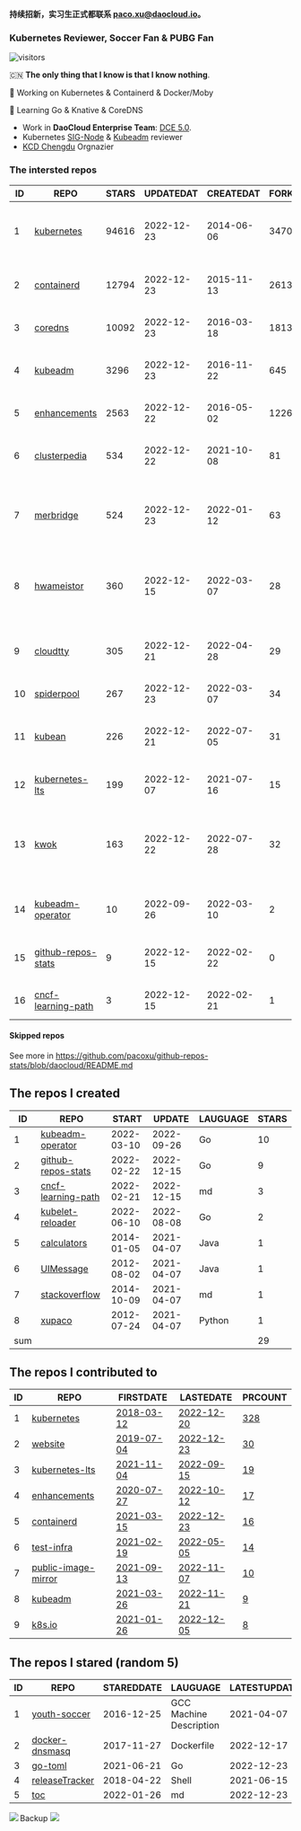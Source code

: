 **持续招新，实习生正式都联系 paco.xu@daocloud.io。**

### Kubernetes Reviewer, Soccer Fan & PUBG Fan
![visitors](https://visitor-badge.glitch.me/badge?page_id=pacoxu.pacoxu&left_color=green&right_color=red)
 
 🇨🇳 **The only thing that I know is that I know nothing**. 
 
 🔭 Working on Kubernetes & Containerd & Docker/Moby
 
 🌱 Learning Go & Knative & CoreDNS

- Work in **DaoCloud Enterprise Team**: [DCE 5.0](https://www.daocloud.io/dce_5.0).
- Kubernetes [SIG-Node](https://github.com/kubernetes/community/blob/master/sig-node/README.md) & [Kubeadm](https://github.com/kubernetes/kubeadm/) reviewer
- [KCD Chengdu](https://community.cncf.io/kcd-chengdu/) Orgnazier


<!--START_SECTION:github_repos-->
### The intersted repos
| ID |                                REPO                                | STARS | UPDATEDAT  | CREATEDAT  | FORKSCOUNT |                                  DESCRIPTIONS                                  |
|----|--------------------------------------------------------------------|-------|------------|------------|------------|--------------------------------------------------------------------------------|
|  1 | [kubernetes](https://github.com/kubernetes/kubernetes)             | 94616 | 2022-12-23 | 2014-06-06 |      34702 | Production-Grade Container Scheduling and Management                           |
|  2 | [containerd](https://github.com/containerd/containerd)             | 12794 | 2022-12-23 | 2015-11-13 |       2613 | An open and reliable container runtime                                         |
|  3 | [coredns](https://github.com/coredns/coredns)                      | 10092 | 2022-12-23 | 2016-03-18 |       1813 | CoreDNS is a DNS server that chains plugins                                    |
|  4 | [kubeadm](https://github.com/kubernetes/kubeadm)                   |  3296 | 2022-12-23 | 2016-11-22 |        645 | Aggregator for issues filed against kubeadm                                    |
|  5 | [enhancements](https://github.com/kubernetes/enhancements)         |  2563 | 2022-12-22 | 2016-05-02 |       1226 | Enhancements tracking repo for Kubernetes                                      |
|  6 | [clusterpedia](https://github.com/clusterpedia-io/clusterpedia)    |   534 | 2022-12-22 | 2021-10-08 |         81 | The Encyclopedia of Kubernetes clusters                                        |
|  7 | [merbridge](https://github.com/merbridge/merbridge)                |   524 | 2022-12-23 | 2022-01-12 |         63 | Use eBPF to speed up your Service Mesh like crossing an Einstein-Rosen Bridge. |
|  8 | [hwameistor](https://github.com/hwameistor/hwameistor)             |   360 | 2022-12-15 | 2022-03-07 |         28 | Hwameistor is an HA local storage system for cloud-native stateful workloads.  |
|  9 | [cloudtty](https://github.com/cloudtty/cloudtty)                   |   305 | 2022-12-21 | 2022-04-28 |         29 | A Friendly Kubernetes CloudShell (Web Terminal) !                              |
| 10 | [spiderpool](https://github.com/spidernet-io/spiderpool)           |   267 | 2022-12-23 | 2022-03-07 |         34 | kubernetes ipam                                                                |
| 11 | [kubean](https://github.com/kubean-io/kubean)                      |   226 | 2022-12-21 | 2022-07-05 |         31 |  :seedling: Kubernetes lifecycle management operator based on kubespray.       |
| 12 | [kubernetes-lts](https://github.com/klts-io/kubernetes-lts)        |   199 | 2022-12-07 | 2021-07-16 |         15 | Kubernetes LTS(long term support)                                              |
| 13 | [kwok](https://github.com/kubernetes-sigs/kwok)                    |   163 | 2022-12-22 | 2022-07-28 |         32 | Kubernetes WithOut Kubelet -  Simulates thousands of Nodes and Clusters.       |
| 14 | [kubeadm-operator](https://github.com/pacoxu/kubeadm-operator)     |    10 | 2022-09-26 | 2022-03-10 |          2 | Test work on the design of kubeadm operator                                    |
| 15 | [github-repos-stats](https://github.com/pacoxu/github-repos-stats) |     9 | 2022-12-15 | 2022-02-22 |          0 | Collect Repos Star/Fork/Watch Counts Everyday                                  |
| 16 | [cncf-learning-path](https://github.com/pacoxu/cncf-learning-path) |     3 | 2022-12-15 | 2022-02-21 |          1 | record my learning CNCF related path                                           |



#### Skipped repos
<!--END_SECTION:github_repos-->
See more in https://github.com/pacoxu/github-repos-stats/blob/daocloud/README.md


<!--START_SECTION:my_github-->
## The repos I created
| ID  |                                REPO                                |   START    |   UPDATE   | LAUGUAGE | STARS |
|-----|--------------------------------------------------------------------|------------|------------|----------|-------|
|   1 | [kubeadm-operator](https://github.com/pacoxu/kubeadm-operator)     | 2022-03-10 | 2022-09-26 | Go       |    10 |
|   2 | [github-repos-stats](https://github.com/pacoxu/github-repos-stats) | 2022-02-22 | 2022-12-15 | Go       |     9 |
|   3 | [cncf-learning-path](https://github.com/pacoxu/cncf-learning-path) | 2022-02-21 | 2022-12-15 | md       |     3 |
|   4 | [kubelet-reloader](https://github.com/pacoxu/kubelet-reloader)     | 2022-06-10 | 2022-08-08 | Go       |     2 |
|   5 | [calculators](https://github.com/pacoxu/calculators)               | 2014-01-05 | 2021-04-07 | Java     |     1 |
|   6 | [UIMessage](https://github.com/pacoxu/UIMessage)                   | 2012-08-02 | 2021-04-07 | Java     |     1 |
|   7 | [stackoverflow](https://github.com/pacoxu/stackoverflow)           | 2014-10-09 | 2021-04-07 | md       |     1 |
|   8 | [xupaco](https://github.com/pacoxu/xupaco)                         | 2012-07-24 | 2021-04-07 | Python   |     1 |
| sum |                                                                    |            |            |          |    29 |

## The repos I contributed to
| ID |                                  REPO                                  |                               FIRSTDATE                               |                               LASTEDATE                                |                                        PRCOUNT                                        |
|----|------------------------------------------------------------------------|-----------------------------------------------------------------------|------------------------------------------------------------------------|---------------------------------------------------------------------------------------|
|  1 | [kubernetes](https://github.com/kubernetes/kubernetes)                 | [2018-03-12](https://github.com/kubernetes/kubernetes/pull/61040)     | [2022-12-20](https://github.com/kubernetes/kubernetes/pull/114594)     | [328](https://github.com/kubernetes/kubernetes/pulls?q=is%3Apr+author%3Apacoxu)       |
|  2 | [website](https://github.com/kubernetes/website)                       | [2019-07-04](https://github.com/kubernetes/website/pull/15285)        | [2022-12-23](https://github.com/kubernetes/website/pull/38614)         | [30](https://github.com/kubernetes/website/pulls?q=is%3Apr+author%3Apacoxu)           |
|  3 | [kubernetes-lts](https://github.com/klts-io/kubernetes-lts)            | [2021-11-04](https://github.com/klts-io/kubernetes-lts/pull/94)       | [2022-09-15](https://github.com/klts-io/kubernetes-lts/pull/174)       | [19](https://github.com/klts-io/kubernetes-lts/pulls?q=is%3Apr+author%3Apacoxu)       |
|  4 | [enhancements](https://github.com/kubernetes/enhancements)             | [2020-07-27](https://github.com/kubernetes/enhancements/pull/1907)    | [2022-10-12](https://github.com/kubernetes/enhancements/pull/3612)     | [17](https://github.com/kubernetes/enhancements/pulls?q=is%3Apr+author%3Apacoxu)      |
|  5 | [containerd](https://github.com/containerd/containerd)                 | [2021-03-15](https://github.com/containerd/containerd/pull/5200)      | [2022-12-23](https://github.com/containerd/containerd/pull/7863)       | [16](https://github.com/containerd/containerd/pulls?q=is%3Apr+author%3Apacoxu)        |
|  6 | [test-infra](https://github.com/kubernetes/test-infra)                 | [2021-02-19](https://github.com/kubernetes/test-infra/pull/20909)     | [2022-05-05](https://github.com/kubernetes/test-infra/pull/26210)      | [14](https://github.com/kubernetes/test-infra/pulls?q=is%3Apr+author%3Apacoxu)        |
|  7 | [public-image-mirror](https://github.com/DaoCloud/public-image-mirror) | [2021-09-13](https://github.com/DaoCloud/public-image-mirror/pull/13) | [2022-11-07](https://github.com/DaoCloud/public-image-mirror/pull/260) | [10](https://github.com/DaoCloud/public-image-mirror/pulls?q=is%3Apr+author%3Apacoxu) |
|  8 | [kubeadm](https://github.com/kubernetes/kubeadm)                       | [2021-03-26](https://github.com/kubernetes/kubeadm/pull/2421)         | [2022-11-21](https://github.com/kubernetes/kubeadm/pull/2783)          | [9](https://github.com/kubernetes/kubeadm/pulls?q=is%3Apr+author%3Apacoxu)            |
|  9 | [k8s.io](https://github.com/kubernetes/k8s.io)                         | [2021-01-26](https://github.com/kubernetes/k8s.io/pull/1577)          | [2022-12-05](https://github.com/kubernetes/k8s.io/pull/4520)           | [8](https://github.com/kubernetes/k8s.io/pulls?q=is%3Apr+author%3Apacoxu)             |

## The repos I stared (random 5)
| ID |                              REPO                              | STAREDDATE |        LAUGUAGE         | LATESTUPDATE |
|----|----------------------------------------------------------------|------------|-------------------------|--------------|
|  1 | [youth-soccer](https://github.com/pacoxu/youth-soccer)         | 2016-12-25 | GCC Machine Description | 2021-04-07   |
|  2 | [docker-dnsmasq](https://github.com/jpillora/docker-dnsmasq)   | 2017-11-27 | Dockerfile              | 2022-12-17   |
|  3 | [go-toml](https://github.com/pelletier/go-toml)                | 2021-06-21 | Go                      | 2022-12-23   |
|  4 | [releaseTracker](https://github.com/pikeszfish/releaseTracker) | 2018-04-22 | Shell                   | 2021-06-15   |
|  5 | [toc](https://github.com/cncf/toc)                             | 2022-01-26 | md                      | 2022-12-23   |

<!--END_SECTION:my_github-->

<a href="https://pacoxu.wordpress.com/">
  <img align="left" src="https://github-readme-stats.vercel.app/api?username=pacoxu&show_icons=true" />
</a>

Backup ![](https://komarev.com/ghpvc/?username=pacoxu)

